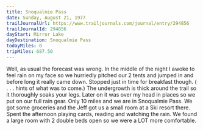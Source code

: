 ```yaml
---
title: Snoqualmie Pass
date: Sunday, August 21, 1977
trailJournalUrl: https://www.trailjournals.com/journal/entry/294856
trailJournalId: 294856
dayStart: Mirror Lake
dayDestination: Snoqualmie Pass
todayMiles: 0
tripMiles: 687.50
---
```

Well, as usual the forecast was wrong. In the middle of the night I awoke to feel rain on my face so we hurriedly pitched our 2 tents and jumped in and before long it really came down. Stopped just in time for breakfast though. ( . . . hints of what was to come.) The undergrowth is thick around the trail so it thoroughly soaks your legs. Later on it was over my head in places so we put on our full rain gear. Only 10 miles and we are in Snoqualmie Pass. We got some groceries and the Jeff got us a small room at a Ski resort there. Spent the afternoon playing cards, reading and watching the rain. We found a large room with 2 double beds open so we were a LOT more comfortable.
